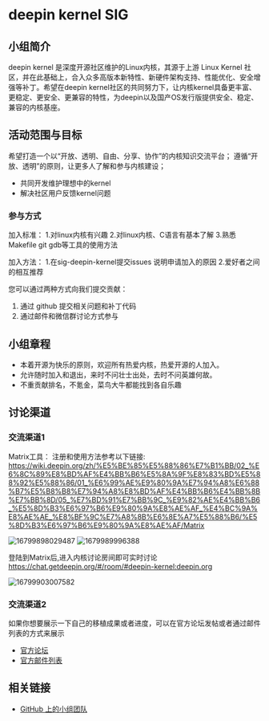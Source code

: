 # deepin kernel SIG

## 小组简介
deepin kernel 是深度开源社区维护的Linux内核，其源于上游 Linux Kernel 社区，并在此基础上，合入众多高版本新特性、新硬件架构支持、性能优化、安全增强等补丁。希望在deepin kernel社区的共同努力下，让内核kernel具备更丰富、更稳定、更安全、更兼容的特性，为deepin以及国产OS发行版提供安全、稳定、兼容的内核基座。


## 活动范围与目标
希望打造一个以“开放、透明、自由、分享、协作”的内核知识交流平台；
遵循“开放、透明”的原则，让更多人了解和参与内核建设；
- 共同开发维护理想中的kernel
- 解决社区用户反馈kernel问题

### 参与方式
加入标准：
1.对linux内核有兴趣
2.对linux内核、C语言有基本了解
3.熟悉Makefile git gdb等工具的使用方法

加入方法：
1.在sig-deepin-kernel提交issues 说明申请加入的原因
2.爱好者之间的相互推荐


您可以通过两种方式向我们提交贡献：
1. 通过 github 提交相关问题和补丁代码
2. 通过邮件和微信群讨论方式参与

## 小组章程
* 本着开源为快乐的原则，欢迎所有热爱内核，热爱开源的人加入。
* 允许随时加入和退出，来时不问壮士出处，去时不问英雄何故。
* 不重贡献排名，不氪金，菜鸟大牛都能找到各自乐趣

## 讨论渠道
### 交流渠道1

Matrix工具：
注册和使用方法参考以下链接:
https://wiki.deepin.org/zh/%E5%BE%85%E5%88%86%E7%B1%BB/02_%E6%8C%89%E8%BD%AF%E4%BB%B6%E5%8A%9F%E8%83%BD%E5%88%92%E5%88%86/01_%E6%99%AE%E9%80%9A%E7%94%A8%E6%88%B7%E5%B8%B8%E7%94%A8%E8%BD%AF%E4%BB%B6%E4%BB%8B%E7%BB%8D/05_%E7%BD%91%E7%BB%9C_%E9%82%AE%E4%BB%B6_%E5%8D%B3%E6%97%B6%E9%80%9A%E8%AE%AF_%E4%BC%9A%E8%AE%AE_%E8%BF%9C%E7%A8%8B%E6%8E%A7%E5%88%B6/%E5%8D%B3%E6%97%B6%E9%80%9A%E8%AE%AF/Matrix

![16799898029487](https://user-images.githubusercontent.com/92847452/228169719-d849e66d-0e82-4f00-aa12-e9af6edbbed2.png)
![1679989996388](https://user-images.githubusercontent.com/92847452/228169651-cb635c53-0eb1-4ec2-a93d-b9d264ba145d.png)

登陆到Matrix后,进入内核讨论房间即可实时讨论
https://chat.getdeepin.org/#/room/#deepin-kernel:deepin.org

![16799903007582](https://user-images.githubusercontent.com/92847452/228169510-c1ee1c33-6a75-46a3-9189-fb25eab2b5c9.png)

### 交流渠道2

如果你想要展示一下自己的移植成果或者进度，可以在官方论坛发帖或者通过邮件列表的方式来展示

- [官方论坛](https://bbs.deepin.org)
- [官方邮件列表](https://www.freelists.org/archive/deepin-devel)

## 

## 相关链接

- [GitHub 上的小组团队](https://github.com/orgs/deepin-community/teams/sig-deepin-kernel)
